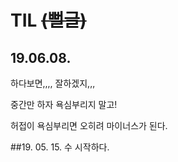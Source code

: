 # TIL ~~(뻘글)~~

## 19.06.08.
하다보면,,,, 잘하겠지,,,

중간만 하자 욕심부리지 말고!

허접이 욕심부리면 오히려 마이너스가 된다.

##19. 05. 15. 수
시작하다.
